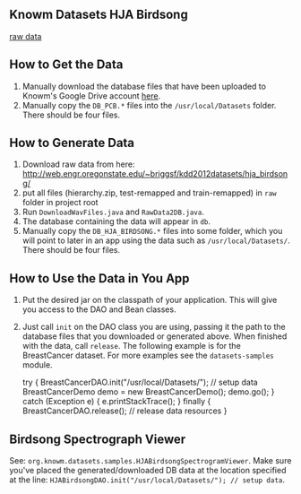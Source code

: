 ## Knowm Datasets HJA Birdsong

[raw data](http://web.engr.oregonstate.edu/~briggsf/kdd2012datasets/hja_birdsong/)

## How to Get the Data

1. Manually download the database files that have been uploaded to Knowm's Google Drive account [here](https://drive.google.com/folderview?id=0ByP7_A9vXm17VXhuZzBrcnNubEE&usp=sharing#list).
1. Manually copy the `DB_PCB.*` files into the `/usr/local/Datasets` folder. There should be four files. 

## How to Generate Data

1. Download raw data from here: <http://web.engr.oregonstate.edu/~briggsf/kdd2012datasets/hja_birdsong/>
1. put all files (hierarchy.zip, test-remapped and train-remapped) in `raw` folder in project root
1. Run `DownloadWavFiles.java` and `RawData2DB.java`.
1. The database containing the data will appear in `db`.
1. Manually copy the `DB_HJA_BIRDSONG.*` files into some folder, which you will point to later in an app using the data such as `/usr/local/Datasets/`. There should be four files. 

## How to Use the Data in You App

1. Put the desired jar on the classpath of your application. This will give you access to the DAO and Bean classes.
1. Just call `init` on the DAO class you are using, passing it the path to the database files that you downloaded or generated above. When finished with the data, call `release`. The following example is for the BreastCancer dataset. For more examples see the `datasets-samples` module. 


    try {
      BreastCancerDAO.init("/usr/local/Datasets/"); // setup data
      BreastCancerDemo demo = new BreastCancerDemo();
      demo.go();
    } catch (Exception e) {
      e.printStackTrace();
    } finally {
      BreastCancerDAO.release(); // release data resources
    }

## Birdsong Spectrograph Viewer

See: `org.knowm.datasets.samples.HJABirdsongSpectrogramViewer`. Make sure you've placed the generated/downloaded DB data at the location specified at the line: `HJABirdsongDAO.init("/usr/local/Datasets/"); // setup data`.
    